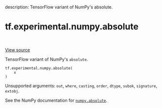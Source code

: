 description: TensorFlow variant of NumPy's absolute.

<div itemscope itemtype="http://developers.google.com/ReferenceObject">
<meta itemprop="name" content="tf.experimental.numpy.absolute" />
<meta itemprop="path" content="Stable" />
</div>

# tf.experimental.numpy.absolute

<!-- Insert buttons and diff -->

<table class="tfo-notebook-buttons tfo-api nocontent" align="left">

</table>

<a target="_blank" class="external" href="/code/stable/tensorflow/python/ops/numpy_ops/np_math_ops.py">View source</a>



TensorFlow variant of NumPy's `absolute`.


<pre class="devsite-click-to-copy prettyprint lang-py tfo-signature-link">
<code>tf.experimental.numpy.absolute(
    x
)
</code></pre>



<!-- Placeholder for "Used in" -->

Unsupported arguments: `out`, `where`, `casting`, `order`, `dtype`, `subok`, `signature`, `extobj`.

See the NumPy documentation for [`numpy.absolute`](https://numpy.org/doc/stable/reference/generated/numpy.absolute.html).